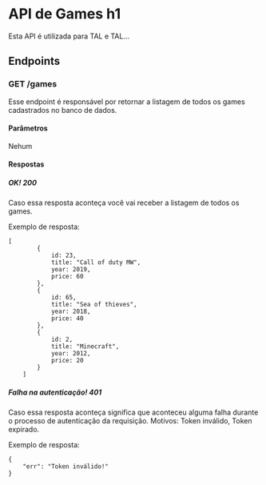 # API de Games h1
Esta API é utilizada para TAL e TAL...
## Endpoints
### GET /games
Esse endpoint é responsável por retornar a listagem de todos os games cadastrados no banco de dados.
#### Parâmetros
Nehum
#### Respostas
##### OK! 200
Caso essa resposta aconteça você vai receber a listagem de todos os games.

Exemplo de resposta:
```
[
        {
            id: 23,
            title: "Call of duty MW",
            year: 2019,
            price: 60
        },
        {
            id: 65,
            title: "Sea of thieves",
            year: 2018,
            price: 40
        },
        {
            id: 2,
            title: "Minecraft",
            year: 2012,
            price: 20
        }
    ]
```
##### Falha na autenticação! 401
Caso essa resposta aconteça significa que aconteceu alguma falha durante o processo de autenticação da requisição. Motivos: Token inválido, Token expirado.

Exemplo de resposta:
```
{
    "err": "Token inválido!"
}
```
